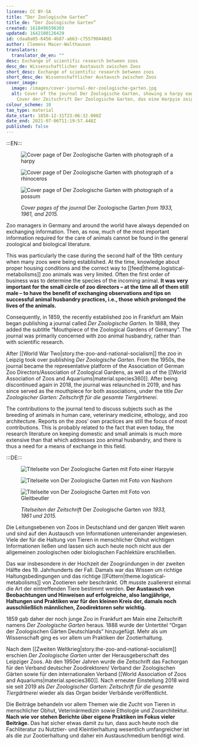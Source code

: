 ```yaml
---
license: CC BY-SA
title: “Der Zoologische Garten”
title_de: “Der Zoologische Garten”
created: 1618496596303
updated: 1642100126429
id: cdaa8a05-6456-4b87-a663-c755790440d3
author: Clemens Maier-Wolthausen
translators:
  translator_de_en: ""
desc: Exchange of scientific research between zoos
desc_de: Wissenschaftlicher Austausch zwischen Zoos
short_desc: Exchange of scientific research between zoos
short_desc_de: Wissenschaftlicher Austausch zwischen Zoos
cover_image:
  image: /images/cover-journal-der-zoologische-garten.jpg
  alt: Cover of the journal Der Zoologische Garten, showing a harpy eagle, 1933.
    Cover der Zeitschrift Der Zoologische Garten, das eine Harpyie zeigt, 1933.
colour_scheme: 10
tao_type: material
date_start: 1858-12-31T23:06:32.000Z
date_end: 2021-07-06T11:19:57.448Z
published: false
---
```


:::EN:::

<figure>

<div class="series">

![Cover page of _Der Zoologische Garten_ with photograph of a harpy](/images/cmw/ZG_1933.jpg)

![Cover page of _Der Zoologische Garten_ with photograph of a rhinoceros](/images/cmw/ZG_1961.jpg)

![Cover page of _Der Zoologische Garten_ with photograph of a possum](/images/cmw/ZG_2015.jpg)

</div>

<figcaption>

_Cover pages of the journal_ Der Zoologische Garten _from 1933, 1961, and 2015._

</figcaption>

</figure>

Zoo managers in Germany and around the world have always depended on exchanging information. Then, as now, much of the most important information required for the care of animals cannot be found in the general zoological and biological literature. 

This was particularly the case during the second half of the 19th century when many zoos were being established. At the time, knowledge about proper housing conditions and the correct way to [[feed|theme.logistical-metabolisms]] zoo animals was very limited. Often the first order of business was to determine the species of the incoming animal. **It was very important for the small circle of zoo directors – at the time all of them still male – to have the benefit of exchanging observations and tips on successful animal husbandry practices, i.e., those which prolonged the lives of the animals.**

Consequently, in 1859, the recently established zoo in Frankfurt am Main began publishing a journal called _Der Zoologische Garten_. In 1888, they added the subtitle “Mouthpiece of the Zoological Gardens of Germany”. The journal was primarily concerned with zoo animal husbandry, rather than with scientific research.

After [[World War Two|story.the-zoo-and-national-socialism]] the zoo in Leipzig took over publishing _Der Zoologische Garten_. From the 1950s, the journal became the representative platform of the Association of German Zoo Directors/Association of Zoological Gardens, as well as of the [[World Association of Zoos and Aquariums|material.species360]]. After being discontinued again in 2018, the journal was relaunched in 2019, and has since served as the mouthpiece for both associations, under the title _Der Zoologischer Garten: Zeitschrift für die gesamte Tiergärtnerei_.

The contributions to the journal tend to discuss subjects such as the breeding of animals in human care, veterinary medicine, ethology, and zoo architecture. Reports on the zoos’ own practices are still the focus of most contributions. This is probably related to the fact that even today, the research literature on keeping domestic and small animals is much more extensive than that which addresses zoo animal husbandry, and there is thus a need for a means of exchange in this field.

:::DE:::

<figure>

<div class="series">

![Titelseite von Der Zoologische Garten mit Foto einer Harpyie](/images/cmw/ZG_1933.jpg)

![Titelseite von Der Zoologische Garten mit Foto von Nashorn](/images/cmw/ZG_1961.jpg)

![Titelseite von Der Zoologische Garten mit Foto von Gleitbeutler](/images/cmw/ZG_2015.jpg)

</div>

<figcaption>

_Titelseiten der Zeitschrift_ Der Zoologische Garten _von 1933, 1961 und 2015._

</figcaption>

</figure>

Die Leitungsebenen von Zoos in Deutschland und der ganzen Welt waren und sind auf den Austausch von Informationen untereinander angewiesen. Viele der für die Haltung von Tieren in menschlicher Obhut wichtigen Informationen ließen und lassen sich auch heute noch nicht aus der allgemeinen zoologischen oder biologischen Fachlektüre erschließen.

Das war insbesondere in der Hochzeit der Zoogründungen in der zweiten Hälfte des 19. Jahrhunderts der Fall. Damals war das Wissen um richtige Haltungsbedingungen und das richtige [[Füttern|theme.logistical-metabolisms]] von Zootieren sehr beschränkt. Oft musste zuallererst einmal die Art der eintreffenden Tiere bestimmt werden. **Der Austausch von Beobachtungen und Hinweisen auf erfolgreiche, also langjährige, Haltungen und Praktiken war für den kleinen Kreis der, damals noch ausschließlich männlichen, Zoodirektoren sehr wichtig.**

1859 gab daher der noch junge Zoo in Frankfurt am Main eine Zeitschrift namens _Der Zoologische Garten_ heraus. 1888 wurde der Untertitel “Organ der Zoologischen Gärten Deutschlands” hinzugefügt. Mehr als um Wissenschaft ging es vor allem um Praktiken der Zootierhaltung.

Nach dem [[Zweiten Weltkrieg|story.the-zoo-and-national-socialism]] erschien _Der Zoologische Garten_ unter der Herausgeberschaft des Leipziger Zoos. Ab den 1950er Jahren wurde die Zeitschrift das Fachorgan für den Verband deutscher Zoodirektoren/ Verband der Zoologischen Gärten sowie für den internationalen Verband [[World Association of Zoos and Aquariums|material.species360]]. Nach erneuter Einstellung 2018 wird sie seit 2019 als _Der Zoologischer Garten: Zeitschrift für die gesamte Tiergärtnerei_ wieder als das Organ beider Verbände veröffentlicht.

Die Beiträge behandeln vor allem Themen wie die Zucht von Tieren in menschlicher Obhut, Veterinärmedizin sowie Ethologie und Zooarchitektur. **Nach wie vor stehen Berichte über eigene Praktiken im Fokus vieler Beiträge.** Das hat sicher etwas damit zu tun, dass auch heute noch die Fachliteratur zu Nutztier- und Kleintierhaltung wesentlich umfangreicher ist als die zur Zootierhaltung und daher ein Austauschmedium benötigt wird.

